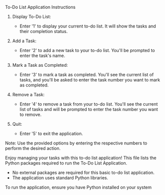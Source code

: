 To-Do List Application Instructions

1. Display To-Do List:
   - Enter '1' to display your current to-do list. It will show the tasks and their completion status.

2. Add a Task:
   - Enter '2' to add a new task to your to-do list. You'll be prompted to enter the task's name.

3. Mark a Task as Completed:
   - Enter '3' to mark a task as completed. You'll see the current list of tasks, and you'll be asked to enter the task number you want to mark as completed.

4. Remove a Task:
   - Enter '4' to remove a task from your to-do list. You'll see the current list of tasks and will be prompted to enter the task number you want to remove.

5. Quit:
   - Enter '5' to exit the application.

Note: Use the provided options by entering the respective numbers to perform the desired action.

Enjoy managing your tasks with this to-do list application!
This file lists the Python packages required to run the To-Do List Application.

- No external packages are required for this basic to-do list application.
- The application uses standard Python libraries.

To run the application, ensure you have Python installed on your system
